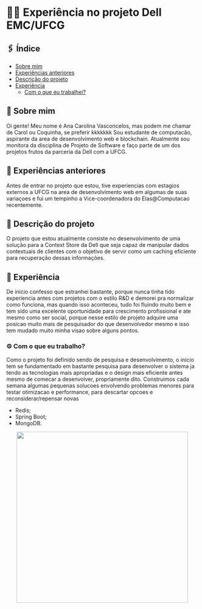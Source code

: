 # 👩‍💻 Experiência no projeto Dell EMC/UFCG
## :paperclips: Índice
- [Sobre mim](#pencil-Sobre-mim)
- [Experiências anteriores](#pushpin-Experiências-anteriores)
- [Descrição do projeto](#scroll-Descrição-do-projeto)
- [Experiência](#thought_balloon-Experiência)
  - [Com o que eu trabalhei?](#gear-Com-o-que-eu-trabalhei)

## :pencil: Sobre mim
Oi gente! Meu nome é Ana Carolina Vasconcelos, mas podem me chamar de Carol ou Coquinha, se preferir kkkkkkk Sou estudante de computacão, aspirante da area de desenvolvimento web e blockchain. Atualmente sou monitora da disciplina de Projeto de Software e faço parte de um dos projetos frutos da parceria da Dell com a UFCG.

## :pushpin: Experiências anteriores
Antes de entrar no projeto que estou, tive experiencias com estagios externos a UFCG na area de desenvolvimento web em algumas de suas variaçoes e fui um tempinho a Vice-coordenadora do Elas@Computacao recentemente.
## :scroll: Descrição do projeto

O projeto que estou atualmente consiste no desenvolvimento de uma solução para a Context Store da Dell que seja capaz de manipular dados contextuais de clientes com o objetivo de servir como um caching eficiente para recuperação dessas informações.

## :thought_balloon: Experiência 

De inicio confesso que estranhei bastante, porque nunca tinha tido experiencia antes com projetos  com o estilo R&D e demorei pra normalizar como funciona, mas quando isso aconteceu, tudo foi fluindo muito bem e tem sido uma excelente oportunidade para crescimento profissional e ate mesmo como ser social, porque nesse estilo de projeto adquire uma posicao muito mais de pesquisador do que desenvolvedor mesmo e isso tem mudado muito minha visao sobre alguns pontos.

### :gear: Com o que eu trabalho?

Como o projeto foi definido sendo de pesquisa e desenvolvimento, o inicio tem se fundamentado em bastante pesquisa para desenvolver o sistema ja tendo as tecnologias mais apropriadas e o design mais eficiente antes mesmo de comecar a desenvolver, propriamente dito. Construimos cada semana algumas pequenas solucoes envolvendo problemas menores para testar otimizacao e performance, para descartar opcoes e reconsiderar/repensar novas
-  Redis;
-  Spring Boot;
-  MongoDB.

<div align=center>
  <img width=450px src='https://media.giphy.com/media/4a9N9PPlcPiVrwBg8U/giphy.gif'/>  
</div>
